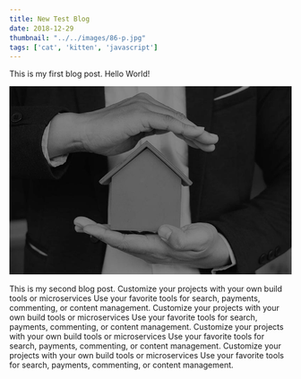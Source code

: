 ```yaml
---
title: New Test Blog
date: 2018-12-29
thumbnail: "../../images/86-p.jpg"
tags: ['cat', 'kitten', 'javascript']
---
```


This is my first blog post. Hello World!

![Kitten One](../../images/86-p.jpg)

This is my second blog post.
Customize your projects with your own build tools or microservices
Use your favorite tools for search, payments, commenting, or content management.
Customize your projects with your own build tools or microservices
Use your favorite tools for search, payments, commenting, or content management.
Customize your projects with your own build tools or microservices
Use your favorite tools for search, payments, commenting, or content management.
Customize your projects with your own build tools or microservices
Use your favorite tools for search, payments, commenting, or content management.